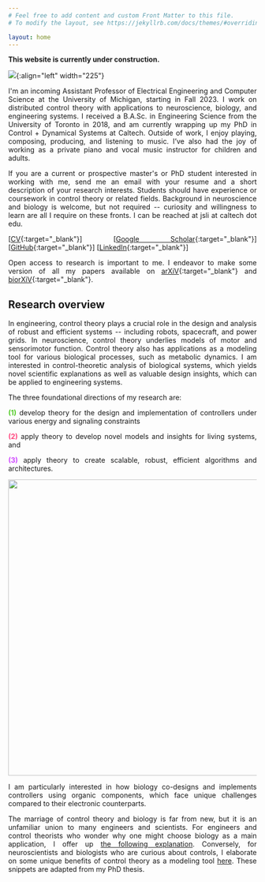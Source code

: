 ```yaml
---
# Feel free to add content and custom Front Matter to this file.
# To modify the layout, see https://jekyllrb.com/docs/themes/#overriding-theme-defaults

layout: home
---
```


<style>body {text-align: justify}</style>

**This website is currently under construction.**

![](/assets/profile_picture.jpeg){:align="left" width="225"}

I'm an incoming Assistant Professor of Electrical Engineering and Computer Science at the University of Michigan, starting in Fall 2023. I work on distributed control theory with applications to neuroscience, biology, and engineering systems. I received a B.A.Sc. in Engineering Science from the University of Toronto in 2018, and am currently wrapping up my PhD in Control + Dynamical Systems at Caltech. Outside of work, I enjoy playing, composing, producing, and listening to music. I’ve also had the joy of working as a private piano and vocal music instructor for children and adults.

If you are a current or prospective master's or PhD student interested in working with me, send me an email with your resume and a short description of your research interests. Students should have experience or coursework in control theory or related fields. Background in neuroscience and biology is welcome, but not required -- curiosity and willingness to learn are all I require on these fronts. I can be reached at jsli at caltech dot edu.

[[CV](/assets/jsli_cv_jun21.pdf){:target="_blank"}] [[Google Scholar](https://scholar.google.com/citations?user=4EQuvGEAAAAJ){:target="_blank"}] [[GitHub](https://github.com/flyingpeach){:target="_blank"}] [[LinkedIn](https://www.linkedin.com/in/jslisali/){:target="_blank"}]

Open access to research is important to me. I endeavor to make some version of all my papers available on [arXiV](https://arxiv.org/){:target="_blank"} and [biorXiV](https://www.biorxiv.org/){:target="_blank"}.

## **Research overview**

In engineering, control theory plays a crucial role in the design and analysis of robust and efficient systems -- including robots, spacecraft, and power grids. In neuroscience, control theory underlies models of motor and sensorimotor function. Control theory also has applications as a modeling tool for various biological processes, such as metabolic dynamics. I am interested in control-theoretic analysis of biological systems, which yields novel scientific explanations as well as valuable design insights, which can be applied to engineering systems.

The three foundational directions of my research are: 

<span style="color:#4ECA21;">**(1)**</span> develop theory for the design and implementation of controllers under various energy and signaling constraints 

<span style="color:#FF477E;">**(2)**</span> apply theory to develop novel models and insights for living systems, and 

<span style="color:#CE47FF;">**(3)**</span> apply theory to create scalable, robust, efficient algorithms and architectures.

<p align="center">
<img width="600" src="/assets/research_overview.png">
</p>

I am particularly interested in how biology co-designs and implements controllers using organic components, which face unique challenges compared to their electronic counterparts.

The marriage of control theory and biology is far from new, but it is an unfamiliar union to many engineers and scientists. For engineers and control theorists who wonder why one might choose biology as a main application, I offer up [the following explanation](./why_biology.html). Conversely, for neuroscientists and biologists who are curious about controls, I elaborate on some unique benefits of control theory as a modeling tool [here](./why_controls.html). These snippets are adapted from my PhD thesis.



